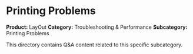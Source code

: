 # Printing Problems

**Product:** LayOut
**Category:** Troubleshooting & Performance
**Subcategory:** Printing Problems

This directory contains Q&A content related to this specific subcategory.
